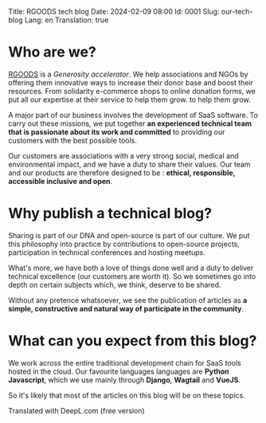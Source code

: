 Title: RGOODS tech blog
Date: 2024-02-09 08:00
Id: 0001
Slug: our-tech-blog
Lang: en
Translation: true


# Who are we?

[RGOODS](https://rgoods.com) is a *Generosity accelerator*. We help associations and NGOs by offering them innovative
ways to increase their donor base and boost their resources. From solidarity e-commerce shops to online donation forms,
we put all our expertise at their service to help them grow. to help them grow.

A major part of our business involves the development of SaaS software. To carry out these missions, we put together
**an experienced technical team that is passionate about its work and committed** to providing our customers with the
best  possible tools.

Our customers are associations with a very strong social, medical and environmental impact, and we have a duty to
share their values. Our team and our products are therefore designed to be : **ethical, responsible, accessible
inclusive and open**.

# Why publish a technical blog?

Sharing is part of our DNA and open-source is part of our culture. We put this philosophy into practice by
contributions to open-source projects, participation in technical conferences and hosting meetups.

What's more, we have both a love of things done well and a duty to deliver technical excellence
(our customers are worth it). So we sometimes go into depth on certain subjects which, we think, deserve to be shared.

Without any pretence whatsoever, we see the publication of articles as **a simple, constructive and natural way of
participate in the community**.

# What can you expect from this blog?

We work across the entire traditional development chain for SaaS tools hosted in the cloud. Our favourite languages
languages are **Python** **Javascript**, which we use mainly through **Django**, **Wagtail** and **VueJS**.

So it's likely that most of the articles on this blog will be on these topics.

Translated with DeepL.com (free version)
